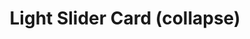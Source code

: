---
title: Light Slider Card (collapse)
name: card_light_slider_collapse
category: card
explanation: "The `light-slider-card (collapse)` is an enhanced version of the `light-slider-card`, that only shows the slider, if the light is on. In the picture on the right, the 'off'-state is like row Nr1, the 'on'-state like row Nr2"
image_path: "/assets/images/card_light_combi.png"
internal: false
generator_install: true
generator_example: true
generator_button: true
variables:
  - name: entity
    type: entry
    example: light.my_livingroom_light
    required: true 
    explanation: ""
  - name: ulm_card_light_slider_collapse_name
    type: variable
    example: Livingroom Light
    required: false 
    explanation: "If you want to set a specific name, eg. because your friendly name is too long for the card, this is the place to fill it in. If this is not set, the friendly name will be used."
yaml: |-
  - type: 'custom:button-card'
    template: card_light_slider_collapse
    variables:
      ulm_card_light_slider_collapse_name: Livingroom Light
    entity: light.my_livingroom_light
ui: |-
  type: 'custom:button-card'
  template: card_light_slider_collapse
  variables:
    ulm_card_light_slider_collapse_name: Livingroom Light
  entity: light.my_livingroom_light
code: |-
  card_light_slider_collapse:
    template: 
      - ulm_language_variables
    variables:
      ulm_card_light_slider_collapse_name: "[[[ return entity.attributes.friendly_name ]]]"
    show_icon: false
    show_name: false
    show_label: false
    state:
      - operator: template
        value: "[[[ return entity.state == 'on' ]]]"
        styles:
          card:
            - background-color: 'rgba(var(--color-background-yellow),var(--opacity-bg))'
          grid:
            - row-gap: 12px
    styles:
      grid:
        - grid-template-areas: '"item1" "item2"'
        - grid-template-columns: 1fr
        - grid-template-rows: min-content min-content
      card:
        - border-radius: var(--border-radius)
        - box-shadow: var(--box-shadow)
        - padding: 12px
    custom_fields:
      item1:
        card:
          type: 'custom:button-card'
          template:
            - icon_info
            - yellow_slider
          entity: "[[[ return entity.entity_id ]]]"
          label: >-
            [[[  
              if (entity.state !='unavailable'){
                if (entity.state =='off'){
                  return variables.ulm_off;  
                } else if (entity.state == 'on'){
                  if (entity.attributes.brightness != null){
                    var bri = Math.round(entity.attributes.brightness / 2.55);
                    return (bri ? bri : '0') + '%';
                  } else {
                    return variables.ulm_on
                  } 
                }
              } else {
                return variables.ulm_unavailable;
              }
            ]]]
          name: "[[[ return variables.ulm_card_light_slider_collapse_name ]]]"
          styles:
            card:
              - box-shadow: none
              - border-radius: var(--border-radius) var(--border-radius) var(--border-radius) var(--border-radius)
              - padding: 0px
      item2:
        card:
          type: conditional
          conditions:
            - entity: "[[[ return entity.entity_id ]]]"
              state: 'on'
          card:
            type: 'custom:my-slider'
            entity: '[[[ return entity.entity_id ]]]'
            radius: 14px
            height: 42px
            mainSliderColor: rgba(var(--color-yellow),1)
            secondarySliderColor: rgba(var(--color-yellow),0.2)
            mainSliderColorOff: rgba(var(--color-theme),0.05)
            secondarySliderColorOff: rgba(var(--color-theme),0.05)
            thumbHorizontalPadding: '0px'
            thumbVerticalPadding: '0px'   
            thumbWidth: 0px
            card_mod:
            style: |
              ha-card {
                border-radius: 14px;
                box-shadow: none;
              }
---